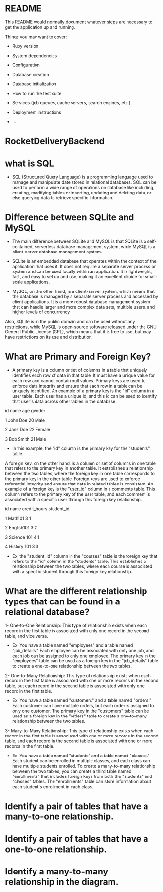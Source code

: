 # README

This README would normally document whatever steps are necessary to get the
application up and running.

Things you may want to cover:

* Ruby version

* System dependencies

* Configuration

* Database creation

* Database initialization

* How to run the test suite

* Services (job queues, cache servers, search engines, etc.)

* Deployment instructions

* ...
# RocketDeliveryBackend

# what is SQL

- SQL (Structured Query Language) is a programming language used to manage and manipulate date stored in relational databases. SQL can be used to perform a wide range of operations on database like including, creating, modifying tables or inserting, updating and deleting data, or else querying data to retrieve specific information.

# Difference between SQLite and MySQL

- The main difference between SQLite and MySQL is that SQLite is a self-contained, serverless database management system, while MySQL is a client-server database management system.

- SQLite is an embedded database that operates within the context of the application that uses it. It does not require a separate server process or system and can be used locally within an application. It is lightweight, fast, and easy to set up and use, making it an excellent choice for small-scale applications.



- MySQL, on the other hand, is a client-server system, which means that the database is managed by a separate server process and accessed by client applications. It is a more robust database management system that can handle larger and more complex data sets, multiple users, and higher levels of concurrency

Also, SQLite is in the public domain and can be used without any restrictions, while MySQL is open-source software released under the GNU General Public License (GPL), which means that it is free to use, but may have restrictions on its use and distribution.

# What are Primary and Foreign Key?

- A primary key is a column or set of columns in a table that uniquely identifies each row of data in that table. It must have a unique value for each row and cannot contain null values. Primary keys are used to enforce data integrity and ensure that each row in a table can be uniquely identified. An example of a primary key is the "id" column in a user table. Each user has a unique id, and this id can be used to identify that user's data across other tables in the database.


id name age gender

1 John Doe 20 Male

2 Jane Doe 22 Female

3 Bob Smith 21 Male


- In this example, the "id" column is the primary key for the "students" table.

A foreign key, on the other hand, is a column or set of columns in one table that refers to the primary key in another table. It establishes a relationship between the two tables, where the foreign key in one table corresponds to the primary key in the other table. Foreign keys are used to enforce referential integrity and ensure that data in related tables is consistent. An example of a foreign key is the "user_id" column in a comments table. This column refers to the primary key of the user table, and each comment is associated with a specific user through this foreign key relationship.

id name credit_hours student_id

1 Math101     3 1

2 English101  3 2

3 Science 101 4 1

4 History 101 3 3


- Ex: the "student_id" column in the "courses" table is the foreign key that refers to the "id" column in the "students" table. This establishes a relationship between the two tables, where each course is associated with a specific student through this foreign key relationship.

# What are the different relationship types that can be found in a relational database?

1- One-to-One Relationship: This type of relationship exists when each record in the first table is associated with only one record in the second table, and vice versa.

- Ex: You have a table named "employees" and a table named "job_details." Each employee can be associated with only one job, and each job can be assigned to only one employee. The primary key in the "employees" table can be used as a foreign key in the "job_details" table to create a one-to-one relationship between the two tables.

2- One-to-Many Relationship: This type of relationship exists when each record in the first table is associated with one or more records in the second table, but each record in the second table is associated with only one record in the first table.

- Ex: You have a table named "customers" and a table named "orders." Each customer can have multiple orders, but each order is assigned to only one customer. The primary key in the "customers" table can be used as a foreign key in the "orders" table to create a one-to-many relationship between the two tables.

3- Many-to-Many Relationship: This type of relationship exists when each record in the first table is associated with one or more records in the second table, and each record in the second table is associated with one or more records in the first table.

- Ex: You have a table named "students" and a table named "classes." Each student can be enrolled in multiple classes, and each class can have multiple students enrolled. To create a many-to-many relationship between the two tables, you can create a third table named "enrollments" that includes foreign keys from both the "students" and "classes" tables. The "enrollments" table can store information about each student's enrollment in each class.

# Identify a pair of tables that have a many-to-one relationship.

# Identify a pair of tables that have a one-to-one relationship.

# Identify a many-to-many relationship in the diagram.
